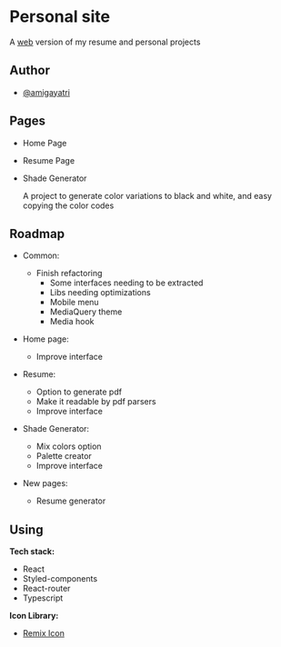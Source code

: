 # Personal site

A [web](https://amiragayatri.dev) version of my resume and personal projects
## Author

- [@amigayatri](https://github.com/amigayatri/)
## Pages

- Home Page

- Resume Page

- Shade Generator
    
    A project to generate color variations to black and white, and easy copying the color codes
## Roadmap

- Common:
    - Finish refactoring
        - Some interfaces needing to be extracted
        - Libs needing optimizations
        - Mobile menu
        - MediaQuery theme
        - Media hook

- Home page:
    
    - Improve interface
- Resume:

    - Option to generate pdf
    - Make it readable by pdf parsers
    - Improve interface
- Shade Generator:

    - Mix colors option
    - Palette creator
    - Improve interface
- New pages:

    - Resume generator

## Using

**Tech stack:** 
    
- React
- Styled-components
- React-router
- Typescript

**Icon Library:** 
- [Remix Icon](https://remixicon.com/) 

